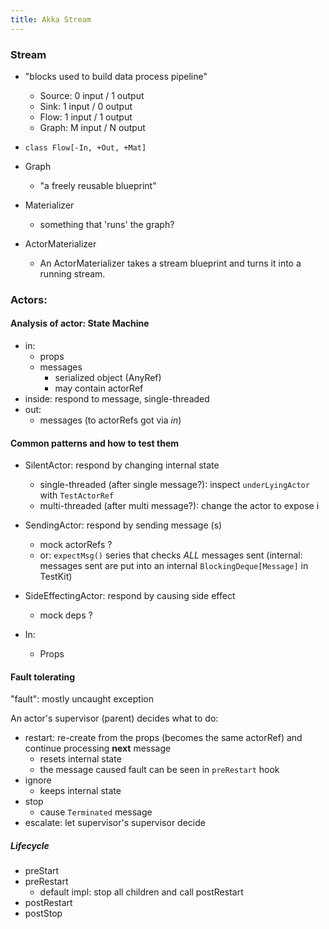 ```yaml
---
title: Akka Stream
---
```


### Stream

- "blocks used to build data process pipeline"

  - Source: 0 input / 1 output
  - Sink: 1 input / 0 output
  - Flow: 1 input / 1 output
  - Graph: M input / N output

- `class Flow[-In, +Out, +Mat]`
- Graph
  - "a freely reusable blueprint"
- Materializer

  - something that 'runs' the graph?

- ActorMaterializer
  - An ActorMaterializer takes a stream blueprint and turns it into a running stream.

### Actors:

#### Analysis of actor: State Machine

- in:
  - props
  - messages
    - serialized object (AnyRef)
    - may contain actorRef
- inside: respond to message, single-threaded
- out:
  - messages (to actorRefs got via _in_)

#### Common patterns and how to test them

- SilentActor: respond by changing internal state
  - single-threaded (after single message?): inspect `underLyingActor` with `TestActorRef`
  - multi-threaded (after multi message?): change the actor to expose i
- SendingActor: respond by sending message (s)
  - mock actorRefs ?
  - or: `expectMsg()` series that checks _ALL_ messages sent (internal: messages sent are put into an internal `BlockingDeque[Message]` in TestKit)
- SideEffectingActor: respond by causing side effect

  - mock deps ?

- In:
  - Props

#### Fault tolerating

"fault": mostly uncaught exception

An actor's supervisor (parent) decides what to do:

- restart: re-create from the props (becomes the same actorRef) and continue processing **next** message
  - resets internal state
  - the message caused fault can be seen in `preRestart` hook
- ignore
  - keeps internal state
- stop
  - cause `Terminated` message
- escalate: let supervisor's supervisor decide

##### Lifecycle

- preStart
- preRestart
  - default impl: stop all children and call postRestart
- postRestart
- postStop
